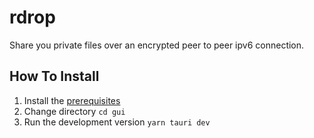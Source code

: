 # rdrop

Share you private files over an encrypted peer to peer ipv6 connection.

## How To Install
1. Install the [prerequisites](https://tauri.app/v1/guides/getting-started/prerequisites)
2. Change directory `cd gui`
3. Run the development version `yarn tauri dev`
